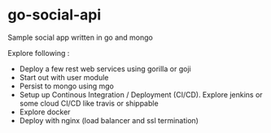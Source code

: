 go-social-api
=============

Sample social app written in go and mongo

Explore following :

- Deploy a few rest web services using gorilla or goji
- Start out with user module
- Persist to mongo using mgo
- Setup up Continous Integration / Deployment (CI/CD). Explore jenkins or some cloud CI/CD like travis or shippable
- Explore docker
- Deploy with nginx (load balancer and ssl termination)
